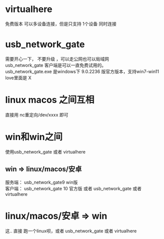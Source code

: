 # virtualhere
免费版本 可以多设备连接，但是只支持 1个设备 同时连接
# usb_network_gate 
需要开心一下，
不要升级 ，可以走公网也可以局域网  
usb_network_gate 客户端是可以一直免费试用的。  
usb_network_gate.exe  是windows下 9.0.2236 版官方版本，支持win7-win11   
love里面是 X
# linux macos 之间互相
直接用  nc重定向/dev/xxxx 即可

# win和win之间 
使用usb_network_gate 或者 virtualhere

## win => linux/macos/安卓
服务端： usb_network_gate9 win版   
客户端： usb_network_gate 10 官方版
或者 usb_network_gate 或者 virtualhere
# linux/macos/安卓 => win

这.. 直接 跑一个linux呗，或者 usb_network_gate 或者 virtualhere
